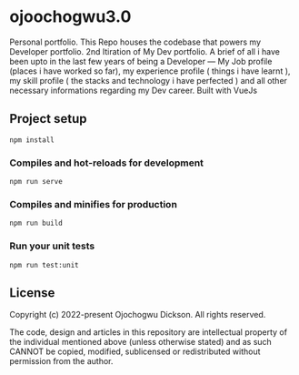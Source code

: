 # ojoochogwu3.0

Personal portfolio.
This Repo houses the codebase that powers my Developer portfolio.
2nd Itiration of My Dev portfolio. A brief of all i have been upto in the last few years of being a Developer — My Job profile (places i have worked so far), my experience profile ( things i have learnt ), my skill profile ( the stacks and technology i have perfected ) and all other necessary informations regarding my Dev career.
Built with VueJs

## Project setup

```
npm install
```

### Compiles and hot-reloads for development

```
npm run serve
```

### Compiles and minifies for production

```
npm run build
```

### Run your unit tests

```
npm run test:unit
```
## License


Copyright (c) 2022-present Ojochogwu Dickson. All rights reserved.

The code, design and articles in this repository are intellectual property of the individual mentioned above (unless otherwise stated) and as such CANNOT be copied, modified, sublicensed or redistributed without permission from the author.

